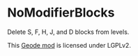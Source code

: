 # NoModifierBlocks
Delete S, F, H, J, and D blocks from levels.

This [Geode mod](https://geode-sdk.org) is licensed under LGPLv2.